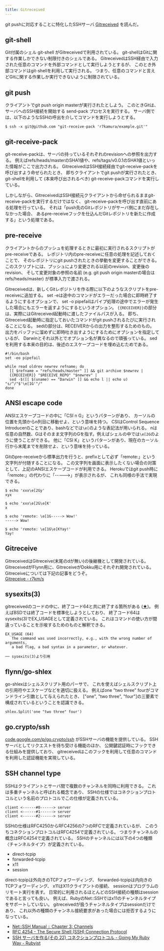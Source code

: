 ```yaml
---
title: Gitreceived
---
```


git pushに対応することに特化したSSHサーバ
[Gitreceived](https://github.com/flynn/gitreceived)
を読んだ。

## git-shell
Git付属のシェル git-shell がGitreceivedで利用されている。
git-shellはGitに関する作業しかできない制限付きのシェルである。
GitreceivedはSSH経由で入力された任意のコマンドを外部コマンドとして実行しようとするが、
このとき外部コマンドはgit-shellを利用して実行される。
つまり、任意のコマンドと言えどGitに関する作業しか実行できないように制限されている。

## git push
クライアントでgit push origin masterが実行されたとしよう。
このときGitは、サーバへのSSH接続を開始する send-pack プロセスを実行する。
サーバ側では、以下のようなSSHの呼出を介してコマンドを実行しようとする。

```
$ ssh -x git@github.com "git-receive-pack 'r7kamura/example.git'"
```

## git-receive-pack
git-receive-packは、サーバの持っているそれぞれのrevisionへの参照を出力する。
例えばrefs/heads/masterのSHA1値や、refs/tags/v0.0.1のSHA1値といった情報がここで出力される。
GitreceivedはSSH接続経由でgit-receive-packを呼び出すよう命ぜられたとき、
即ちクライアントでgit pushが実行されたとき、
git-shellを利用して (本来呼び出されるべき) git-receive-packコマンドを実行している。

しかしながら、GitreceivedはSSH接続元クライアントから命ぜられるままgit-receive-packを実行するだけではなく、
git-receive-packを呼び出す直前にある処理を行っている。
それは「push先のGitレポジトリがサーバ側にまだ存在しなかった場合、
あるpre-receiveフックを仕込んだGitレポジトリを新たに作成する」という処理である。

## pre-receive
クライアントからのプッシュを処理するときに最初に実行されるスクリプトがpre-receiveである。
レポジトリ内のpre-receiveに任意の処理を記述しておくことで、
そのレポジトリにgit pushされたときの挙動を変更することができる。
このスクリプトには、プッシュにより変更される以前のrevision、変更後のrevision、
そして変更対象の参照の名前 (e.g. git push origin masterの場合はrefs/heads/master)
が標準入力で渡される。

Gitreceivedは、新しくGitレポジトリを作る際に以下のようなスクリプトをpre-receiveに追加する。
set -eは途中のコマンドがエラーだった場合に即時終了するようにするオプションで、
set -o pipefailはパイプ処理の途中でエラーが発生した場合にもエラーを返すようにするというオプション。
`{{RECEIVER}}`の部分は、実際にはGitreceived起動時に渡したファイルパスが入る。
即ち、Gitreceived起動時に指定しておいたコマンドがgit pushされるたびに実行されることになる。
sedの部分は、RECEIVERからの出力を整形するためのもの。
出力をバッファに溜めずに即時吐き出すようにするためにオプションを指定しているが、
Darwinとそれ以外とでオプション名が異なるので頑張っている。
sedを利用する本来の目的は、後述のエスケープコードを埋め込むためである。

```
#!/bin/bash
set -eo pipefail

while read oldrev newrev refname; do
  [[ $refname = "refs/heads/master" ]] && git archive $newrev |
  {{RECEIVER}} "$RECEIVE_REPO" "$newrev" |
  sed -$([[ $(uname) == "Darwin" ]] && echo l || echo u) "s/^/"$'\e[1G'"/"
done
```

## ANSI escape code
ANSIエスケープコードの中に「CSI n G」というパターンがあり、
カーソルの位置を先頭からn列目に移動せよ、という意味を持つ。
CSIはControl Sequence Introducerのことであり、bashなどでは`\e[`のような表記法が用いられる。
nは任意の自然数、Gはそのまま文字列のGを指す。例えばシェルの中では`\e[2G`のように使うことができる。
他に「CSI K」というパターンがあり、現在のカーソル行から末尾までを削除せよ、という意味を持っている。

Gitのpre-receiveから標準出力を行うと、prefixとして必ず「remote:」という文字列が付随することになる。
この文字列を画面に表示したくない場合の対策として、上記のANSIエスケープコードが利用できる。
Herokuではgit push時に「remote:」の代わりに「----->」が表示されるが、
これも同様の手法で実現できる。

```
$ echo 'xxx\e[2Gy'
xyx

$ echo 'xxx\e[2G\e[K'
x

$ echo 'remote: \e[1G-----> Wow!'
-----> Wow!

$ echo 'remote: \e[1G\e[KYay!'
Yay!
```

## Gitreceive
GitreceivedはGitreceive(末尾のdが無い)の後継機として開発されている。
GitreceivedがFlynn用に、GitreceiveがDokku用にそれぞれ開発されている。
Gitreceiveについては下記の記事をどうぞ。  
[Gitreceive - r7km/s](http://r7kamura.github.io/2014/02/27/gitreceive.html)

## sysexits(3)
gitreceivedのコードの中に、終了コード64と共に終了する箇所がある
([★](https://github.com/flynn/gitreceived/blob/d828619bceb1937a5daad1dceea6320e9d3b3d4f/gitreceived.go#L51))。
例えばBSDでは終了コードを標準化しようとしており、
終了コード64はsysexits(3)でEX_USAGEとして定義されている。
これはコマンドの使い方が間違っていることを示唆するためのものと解釈できる。

```
EX_USAGE (64)
   The command was used incorrectly, e.g., with the wrong number of arguments,
   a bad flag, a bad syntax in a parameter, or whatever.

── sysexits(3)より引用
```

## flynn/go-shlex
go-shlexはシェルスクリプト用のパーサで、
これを使えばシェルスクリプト上の引用符やエスケープなどを適切に扱える。
例えばone "two three" fourがコマンドライン引数として与えられたとき、
["one", "two three", "four"]の三要素で構成されているということを認識できる。

```
shlex.Split('one "two three" four')
```

## go.crypto/ssh
[code.google.com/p/go.crypto/ssh](https://godoc.org/code.google.com/p/go.crypto/ssh)
がSSHサーバの機能を提供している。
SSHサーバとしてリクエストを待ち受ける機能のほか、
公開鍵認証時にフックできる仕組みを提供しており、
gitreceivedはこのフックを利用して任意のコマンドを利用した認証機能を実現している。

## SSH channel type
SSHはクライアントとサーバ間で複数のチャンネルを同時に利用できる。
これは多重チャンネルと呼ばれる概念であり、
SSHの仕様ではコネクションプロトコルという名前のプロトコルでこの仕様が定義されている。

```
client <------#0------> server
client <------#1------> server
client <------#2------> server
```

SSHの仕様はRFC4250からRFC4256の7つのRFCで定義されているが、
このうちコネクションプロトコルはRFC4254で定義されている。
つまりチャンネルの概念はRFC4254で定義されている。
SSHのチャンネルには以下の4つの種類〈チャンネルタイプ〉が定義されている。

* direct-tcpip
* forwarded-tcpip
* x11
* session

direct-tcpipは外向きのTCPフォワーディング、
forwarded-tcpipは内向きのTCPフォワーディング、
x11はX11クライアントの接続、
sessionはプログラムのリモート実行を表す。
日常的に利用されるほとんどのSSH接続の種類はsessionであると言っても良い。
例えば、RubyのNet::SSHではx11のチャンネルタイプをサポートしていない。
gitreceivedが扱うチャンネルタイプはsessionだけであり、
これ以外の種類のチャンネル接続要求があった場合には拒否するようになっている。

* [Net::SSH Manual :: Chapter 3: Channels](http://net-ssh.github.io/ssh/v1/chapter-3.html)
* [RFC 4254 - The Secure Shell (SSH) Connection Protocol](http://tools.ietf.org/html/rfc4254)
* [SSH サーバを作る(その 22) コネクションプロトコル - Going My Ruby Way - Rubyist](http://rubyist.g.hatena.ne.jp/lnznt/20110911/1315735390)
